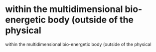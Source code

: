 # within the multidimensional bio-energetic body (outside of the physical

within the multidimensional bio-energetic body (outside of the physical